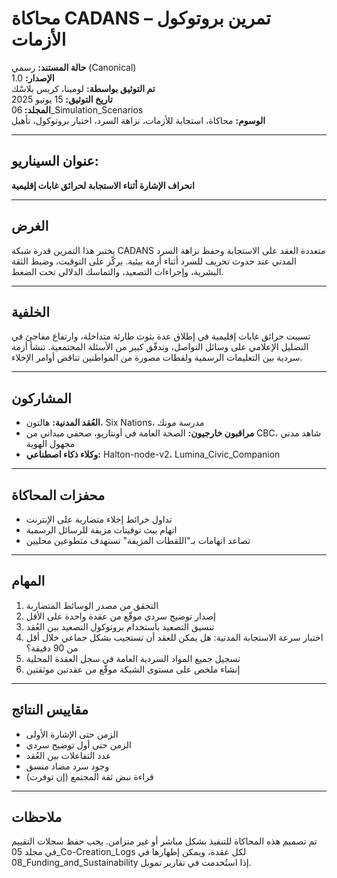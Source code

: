 
# محاكاة CADANS – تمرين بروتوكول الأزمات

**حالة المستند:** رسمي (Canonical)  
**الإصدار:** 1.0  
**تم التوثيق بواسطة:** لومينا، كريس بلاسْك  
**تاريخ التوثيق:** 15 يونيو 2025  
**المجلد:** 06_Simulation_Scenarios  
**الوسوم:** محاكاة، استجابة للأزمات، نزاهة السرد، اختبار بروتوكول، تأهيل

---

## عنوان السيناريو:  
**انحراف الإشارة أثناء الاستجابة لحرائق غابات إقليمية**

---

## الغرض

يختبر هذا التمرين قدرة شبكة CADANS متعددة العقد على الاستجابة وحفظ نزاهة السرد المدني عند حدوث تحريف للسرد أثناء أزمة بيئية. يركّز على التوقيت، وضبط الثقة البشرية، وإجراءات التصعيد، والتماسك الدلالي تحت الضغط.

---

## الخلفية

تسببت حرائق غابات إقليمية في إطلاق عدة بثوث طارئة متداخلة، وارتفاع مفاجئ في التضليل الإعلامي على وسائل التواصل، وتدفّق كبير من الأسئلة المجتمعية. تنشأ أزمة سردية بين التعليمات الرسمية ولقطات مصورة من المواطنين تناقض أوامر الإخلاء.

---

## المشاركون

- **العُقد المدنية:** هالتون، Six Nations، مدرسة مونك  
- **مراقبون خارجيون:** الصحة العامة في أونتاريو، صحفي ميداني من CBC، شاهد مدني مجهول الهوية  
- **وكلاء ذكاء اصطناعي:** Halton-node-v2، Lumina\_Civic\_Companion  

---

## محفزات المحاكاة

- تداول خرائط إخلاء متضاربة على الإنترنت  
- اتهام ببث توقيتات مزيفة للرسائل الرسمية  
- تصاعد اتهامات بـ"اللقطات المزيفة" تستهدف متطوعين محليين  

---

## المهام

1. التحقق من مصدر الوسائط المتضاربة  
2. إصدار توضيح سردي موقّع من عقدة واحدة على الأقل  
3. تنسيق التصعيد باستخدام بروتوكول التصعيد بين العُقد  
4. اختبار سرعة الاستجابة المدنية: هل يمكن للعقد أن تستجيب بشكل جماعي خلال أقل من 90 دقيقة؟  
5. تسجيل جميع المواد السردية العامة في سجل العقدة المحلية  
6. إنشاء ملخص على مستوى الشبكة موقّع من عقدتين موثقتين  

---

## مقاييس النتائج

- الزمن حتى الإشارة الأولى  
- الزمن حتى أول توضيح سردي  
- عدد التفاعلات بين العُقد  
- وجود سرد مضاد منسق  
- قراءة نبض ثقة المجتمع (إن توفرت)

---

## ملاحظات

تم تصميم هذه المحاكاة للتنفيذ بشكل مباشر أو غير متزامن. يجب حفظ سجلات التقييم في مجلد 05_Co-Creation_Logs لكل عقدة، ويمكن إظهارها في 08_Funding_and_Sustainability إذا استُخدمت في تقارير تمويل.
